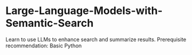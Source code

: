 # Large-Language-Models-with-Semantic-Search
Learn to use LLMs to enhance search and summarize results.  Prerequisite recommendation:   Basic Python
